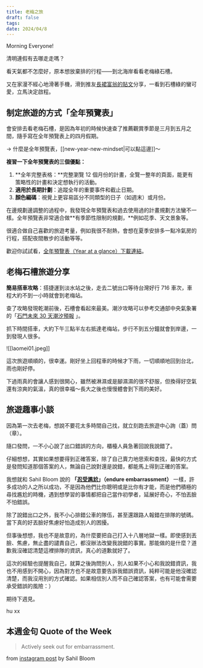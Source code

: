 ```yaml
---
title: 老梅之旅
draft: false
tags: 
date: 2024/04/8
---
```

Morning Everyone!

清明連假有去哪走走嗎？

看天氣都不怎麼好，原本想放棄排的行程——到北海岸看看老梅綠石槽。

又在家漫不經心地滑著手機，滑到推友[長裙富翁的貼文](https://twitter.com/heimlichkeiten/status/1776122632053878792)分享，一看到石槽綠的蠻可愛，立馬決定啟程。


## 制定旅遊的方式「全年預覽表」

會安排去看老梅石槽，是因為年初的時候快速查了推薦觀賞季節是三月到五月之間，隨手寫在全年預覽表上的四月假期。

→ 什麼是全年預覽表，[[new-year-new-mindset|可以點這邊]]～

**複習一下全年預覽表的三個優點：**

1. **全年完整表格：**完整瀏覽 12 個月份的計畫，全覽一整年的頁面，能更有策略性的計畫和決定想執行的活動。
2. **適用於長期計劃**：追蹤全年的重要事件和截止日期。
3. **顏色編碼**：視覺上更容易區分不同類型的日子（如週末）或月份。

在邊規劃邊調整的過程中，我發現全年預覽表和過去使用過的計畫規劃方法蠻不一樣。全年預覽表非常適合做**有季節性限制的規劃，**例如花季、天文景象等。

很適合做自己喜歡的旅遊考量，例如我很不耐熱，會想在夏季安排多一點冷氣房的行程，搭配夜間散步的活動等等。

歡迎你試試看，[全年預覽表（Year at a glance）下載連結](https://docs.google.com/spreadsheets/d/1llBGh5gXi-3VW_afpNGn-FdotY83Mh2xC73DTQh8Jqs/copy)。



## 老梅石槽旅遊分享

**簡易搭車攻略**：搭捷運到淡水站之後，走去二號出口等待台灣好行 716 車次，車程大約不到一小時就會到老梅站。

查了攻略發現乾潮前後，石槽會看起來最美。潮汐攻略可以參考交通部中央氣象署的「[石門未來 30 天潮汐預報](https://www.cwa.gov.tw/V8/C/M/Fishery/tide_30day_MOD/T500022.html) 」。

抓下時間搭車，大約下午三點半左右抵達老梅站，步行不到五分鐘就會到岸邊，一到發現人很多。

![[laomei01.jpeg]]

這次旅遊順順的，很幸運。剛好坐上回程車的時候才下雨，一切順順地回到台北，雨也剛好停。

下過雨真的會讓人感到很開心，雖然被淋濕或是腳濕濕的很不舒服，但換得好空氣還有涼爽的氣溫，真的很幸福～長大之後也慢慢體會到下雨的美好。

## 旅遊趣事小談

因為第一次去老梅，想說不要花太多時間自己找，就立刻跑去旅遊中心詢（蓋）問（章）。

隨口發問，一不小心說了出口錯誤的方向，櫃檯人員急著回說我說錯了。

仔細想想，其實如果想要得到正確答案，除了自己賣力地思索和查找，最快的方式是發問知道那個答案的人，無論自己說對還是說錯，都能馬上得到正確的答案。

我想就和 Sahil Bloom 說的 **「[忍受尷尬](https://www.instagram.com/reel/C4LIPs2Aijo)」（endure embarrassment）** 一樣，許多成功的人之所以成功，不是因為他們比你聰明或是比你有才能，而是他們積極的尋找尷尬的時機，遇到想學習的事情都把自己當作初學者，延展好奇心，不怕丟臉不怕錯誤。

除了說錯出口之外，我不小心排錯公車的隊伍，甚至還跟路人報錯在排隊的號碼。當下真的好丟臉好焦慮好怕造成別人的困擾。

但事後想想，我也不是故意的，為什麼要把自己打入十八層地獄一樣。即使感到丟臉、焦慮，無止盡的譴責自己，都沒辦法改變我說錯的事實。那能做的是什麼？道歉我沒確認清楚這裡排隊的資訊，真心的道歉就好了。

這次的經驗也提醒我自己，就算之後詢問別人，別人如果不小心和我說錯資訊，我也不用感到不開心，因為對方也不是故意要告訴我錯誤資訊，純粹可能是他沒確認清楚，而我沒用別的方式確認。如果相信別人而不自己確認答案，也有可能會需要承受錯誤的風險：）

期待下週見。

hu xx

## 本週金句 Quote of the Week

> Actively seek out for embarrassment.

from [instagram post](https://www.instagram.com/reel/C4LIPs2Aijo) by Sahil Bloom